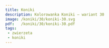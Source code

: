 ```yaml
---
title: Koniki
description: Kolorowanka Koniki – wariant 30
image: /koniki/30/koniki-30.svg
pdf:   /koniki/30/koniki-30.pdf
tags:
 - zwierzeta
 - koniki
---
```

